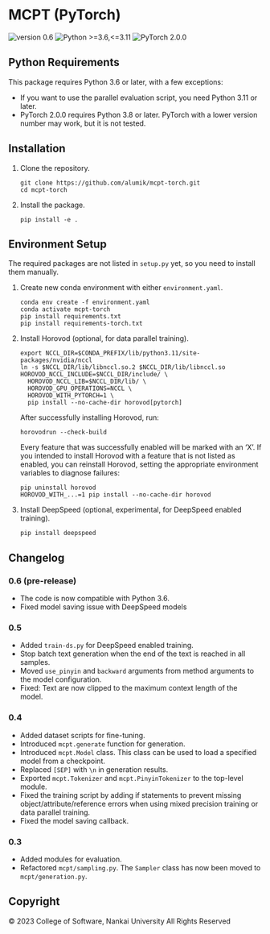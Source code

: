 # MCPT (PyTorch)

![version 0.6](https://img.shields.io/badge/version-0.6-blue)
![Python >=3.6,<=3.11](https://img.shields.io/badge/Python->=3.6,<=3.11-blue?logo=python&logoColor=white)
![PyTorch 2.0.0](https://img.shields.io/badge/PyTorch-2.0.0-EE4C2C?logo=pytorch&logoColor=white)

## Python Requirements

This package requires Python 3.6 or later, with a few exceptions:

- If you want to use the parallel evaluation script, you need Python 3.11 or later.
- PyTorch 2.0.0 requires Python 3.8 or later. PyTorch with a lower version number may work, but it is not tested.

## Installation

1. Clone the repository.

    ```
    git clone https://github.com/alumik/mcpt-torch.git
    cd mcpt-torch
    ```

2. Install the package.

    ```
    pip install -e .
    ```

## Environment Setup

The required packages are not listed in `setup.py` yet, so you need to install them manually.

1. Create new conda environment with either `environment.yaml`.

    ```
    conda env create -f environment.yaml
    conda activate mcpt-torch
    pip install requirements.txt
    pip install requirements-torch.txt
    ```

2. Install Horovod (optional, for data parallel training).

    ```
    export NCCL_DIR=$CONDA_PREFIX/lib/python3.11/site-packages/nvidia/nccl
    ln -s $NCCL_DIR/lib/libnccl.so.2 $NCCL_DIR/lib/libnccl.so
    HOROVOD_NCCL_INCLUDE=$NCCL_DIR/include/ \
      HOROVOD_NCCL_LIB=$NCCL_DIR/lib/ \
      HOROVOD_GPU_OPERATIONS=NCCL \
      HOROVOD_WITH_PYTORCH=1 \
      pip install --no-cache-dir horovod[pytorch]
    ```
    After successfully installing Horovod, run:

    ```
    horovodrun --check-build
    ```

    Every feature that was successfully enabled will be marked with an ‘X’. 
    If you intended to install Horovod with a feature that is not listed as enabled, you can reinstall Horovod, setting the appropriate environment variables to diagnose failures:

    ```
    pip uninstall horovod
    HOROVOD_WITH_...=1 pip install --no-cache-dir horovod
    ```
   
3. Install DeepSpeed (optional, experimental, for DeepSpeed enabled training).

    ```
    pip install deepspeed
    ```

## Changelog

### 0.6 (pre-release)

- The code is now compatible with Python 3.6.
- Fixed model saving issue with DeepSpeed models

### 0.5

- Added `train-ds.py` for DeepSpeed enabled training.
- Stop batch text generation when the end of the text is reached in all samples.
- Moved `use_pinyin` and `backward` arguments from method arguments to the model configuration.
- Fixed: Text are now clipped to the maximum context length of the model.

### 0.4

- Added dataset scripts for fine-tuning.
- Introduced `mcpt.generate` function for generation.
- Introduced `mcpt.Model` class. This class can be used to load a specified model from a checkpoint.
- Replaced `[SEP]` with `\n` in generation results.
- Exported `mcpt.Tokenizer` and `mcpt.PinyinTokenizer` to the top-level module.
- Fixed the training script by adding if statements to prevent missing object/attribute/reference errors when using mixed precision training or data parallel training.
- Fixed the model saving callback.

### 0.3

- Added modules for evaluation.
- Refactored `mcpt/sampling.py`. The `Sampler` class has now been moved to `mcpt/generation.py`.

## Copyright

© 2023 College of Software, Nankai University All Rights Reserved
